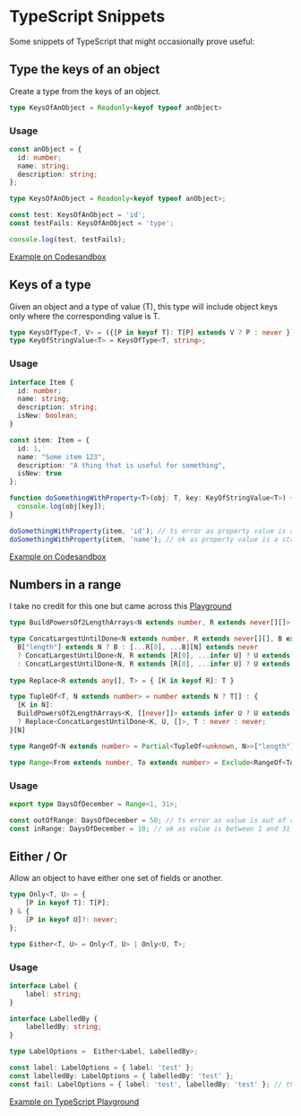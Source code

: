 # TypeScript Snippets
Some snippets of TypeScript that might occasionally prove useful:

## Type the keys of an object

Create a type from the keys of an object.

```typescript
type KeysOfAnObject = Readonly<keyof typeof anObject>
```

### Usage

```typescript
const anObject = {
  id: number;
  name: string;
  description: string;
};

type KeysOfAnObject = Readonly<keyof typeof anObject>;

const test: KeysOfAnObject = 'id';
const testFails: KeysOfAnObject = 'type';

console.log(test, testFails);
```

[Example on Codesandbox](https://codesandbox.io/s/exciting-night-lgp52)

## Keys of a type

Given an object and a type of value (T), this type will include object keys only where the corresponding value is T.

```typescript
type KeysOfType<T, V> = ({[P in keyof T]: T[P] extends V ? P : never })[keyof T];
type KeyOfStringValue<T> = KeysOfType<T, string>;
```

### Usage

```typescript
interface Item {
  id: number;
  name: string;
  description: string;
  isNew: boolean;
}

const item: Item = {
  id: 1,
  name: "Some item 123",
  description: "A thing that is useful for something",
  isNew: true
};

function doSomethingWithProperty<T>(obj: T, key: KeyOfStringValue<T>) {
  console.log(obj[key]);
}

doSomethingWithProperty(item, 'id'); // ts error as property value is a number
doSomethingWithProperty(item, 'name'); // ok as property value is a string
```

[Example on Codesandbox](https://codesandbox.io/s/m9ecl)

## Numbers in a range

I take no credit for this one but came across this [Playground](https://www.typescriptlang.org/play?#code/C4TwDgpgBAQgrgSwDYBMAKB7A7hATgZwHkAzAJgBkIA7Ac2AAsBBXXAQxHwB4A5KCAD2DUU+KFTgBbAEZ4ANFABKfQcNFUIANzwBtALp6AfFAC8AWABQURdoAM+7ruVCqIsZrxQA-IqgAuWIiomDgEJBTUdEws7Fzc8traAHTJCra68smJqXbpUJkKugYA3BYWoJBQAMIYVADGrMDkrLg0EPjAAKpUwMgAIjUQPE6qYpIyuPJKAs6u6lq4enryMMMuau4LhSYWVjDaAERIEQz7jtMjvN4r-kkpaRnJMPZnKmtu8ztWXlU19Y3NrXaXR6SH66h4k1Wrm02VymQQVGIHg6jm8HSh63mi1RUHR-jmHnxG2WBk+Vn81TqDSaLTanW6fQGEJ85zeMPueWSCKRuFxOPRrNmG2x3zx70J4omUFuWQ5mSexVK5nK0AUEDASFYtUGU1erlYVBASygABUjMYoABvaUAaSgCKgAGsICAMMRFLp-CaoABfJUq01wDUQEicE3yXiCtRjPDm0bSDxRqCXU16PxWz7aO0Ohz+T7wZDobB4IhkSi0BjMNgcTg2+LaAm4XRbJPc5GijGS7GfbxqjVawaUv40wH0kFgwZ13HxQryM3pxsLjYlcw+7QOf3gVUG1qhyN66MJ3BxtDNHqsJBhoNHUNwKiOqjYKgRgwGA5HCv0U4rspbxQ7kMyE4AAxXAMAkTtxCPOcMEgmNjxMKAAFF+FqJA4BQHUANDE0MAMSZsOIECwIkV8oAAHygUDwJ-ZU-wADUQhRCNITgAGZZAAVlJcwLCAA)

```typescript
type BuildPowersOf2LengthArrays<N extends number, R extends never[][]> = R[0][N] extends never ? R : BuildPowersOf2LengthArrays<N, [[...R[0], ...R[0]], ...R>;

type ConcatLargestUntilDone<N extends number, R extends never[][], B extends never[]> = 
  B["length"] extends N ? B : [...R[0], ...B][N] extends never
  ? ConcatLargestUntilDone<N, R extends [R[0], ...infer U] ? U extends never[][] ? U : never : never, B>
  : ConcatLargestUntilDone<N, R extends [R[0], ...infer U] ? U extends never[][] ? U : never : never, [...R[0], ...B]>;
  
type Replace<R extends any[], T> = { [K in keyof R]: T }

type TupleOf<T, N extends number> = number extends N ? T[] : {
  [K in N]:
  BuildPowersOf2LengthArrays<K, [[never]]> extends infer U ? U extends never[][]
  ? Replace<ConcatLargestUntilDone<K, U, []>, T : never : never;
}[N]

type RangeOf<N extends number> = Partial<TupleOf<unknown, N>>["length"];

type Range<From extends number, To extends number> = Exclude<RangeOf<To>, RangeOf<From>> | From;
```

### Usage

```typescript
export type DaysOfDecember = Range<1, 31>;

const outOfRange: DaysOfDecember = 50; // ts error as value is out of range
const inRange: DaysOfDecember = 10; // ok as value is between 1 and 31
```

## Either / Or

Allow an object to have either one set of fields or another.

```typescript
type Only<T, U> = {
    [P in keyof T]: T[P];
} & {
    [P in keyof U]?: never;
};

type Either<T, U> = Only<T, U> | Only<U, T>;
```

### Usage

```typescript
interface Label {
    label: string;
}

interface LabelledBy {
    labelledBy: string;
}

type LabelOptions =  Either<Label, LabelledBy>;

const label: LabelOptions = { label: 'test' };
const labelledBy: LabelOptions = { labelledBy: 'test' };
const fail: LabelOptions = { label: 'test', labelledBy: 'test' }; // this one fails because it can't be both a Label and LabelledBy
```

[Example on TypeScript Playground](https://www.typescriptlang.org/play?#code/JYOwLgpgTgZghgYwgAgDJwEYQDbIN4BQyxy2mOAXMgM5hSgDmA3AQL4EGiSyIrpbZsEACYAhAJ74iJMgKFjxVWvRDM2HMOIAOKAPIhs4gDwAVADTIAqgD5kAXiklkAbQAKyUMgDWEcQHsYZBMAXSoTN2CWVmQAMkcSNw8Qb18Aq2CAfioQCAA3aCiWAk0dZABRYDAAC2hTCxt7ZH1DOqtbAB8mg2NLCxNrIpK+cmxdLTBgPxBqRvLKmqgjfhwLZcERCQGOBCnaUhGqNbGJ3ca8fYEqAHJIWivkVhYd6bALnHkJQ5Hjyemzt-WCmutzA90eBGee3gwGwXwEP1ODnOskoyBuEDuFhRgM+aJBYKYQA)
